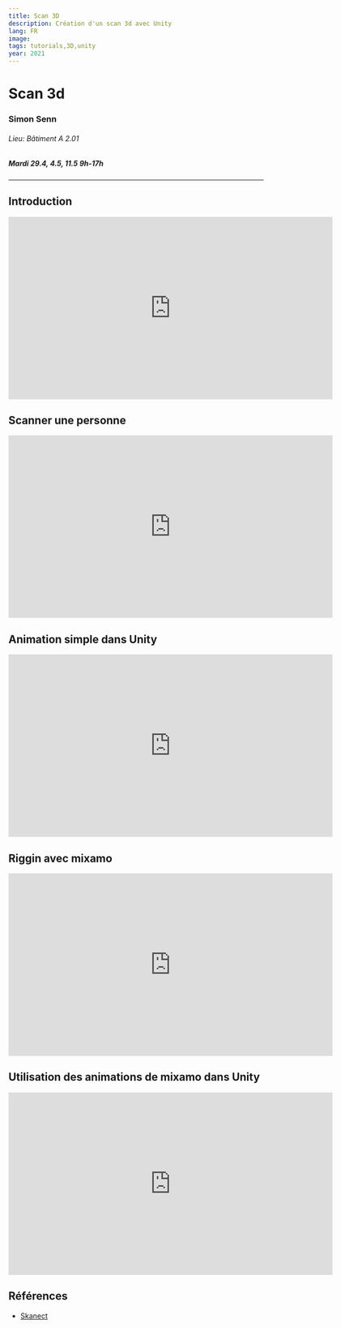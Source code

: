 ```yaml
---
title: Scan 3D 
description: Création d'un scan 3d avec Unity
lang: FR
image: 
tags: tutorials,3D,unity 
year: 2021
---
```


# Scan 3d


### Simon Senn

###### Lieu: Bâtiment A 2.01

##### Mardi 29.4, 4.5, 11.5 9h-17h
---

## Introduction

<iframe width="640" height="360" src="https://tube.switch.ch/embed/ogQCjgzLLy" frameborder="0" allow="fullscreen" allowfullscreen></iframe>

## Scanner une personne

<iframe width="640" height="360" src="https://tube.switch.ch/embed/9PUM37XOEk" frameborder="0" allow="fullscreen" allowfullscreen></iframe>

## Animation simple dans Unity

<iframe width="640" height="360" src="https://tube.switch.ch/embed/0CQX5kzTg0" frameborder="0" allow="fullscreen" allowfullscreen></iframe>

## Riggin avec mixamo

<iframe width="640" height="360" src="https://tube.switch.ch/embed/xRQHb5xvFr" frameborder="0" allow="fullscreen" allowfullscreen></iframe>

## Utilisation des animations de mixamo dans Unity

<iframe width="640" height="360" src="https://tube.switch.ch/embed/wjST53bcL6" frameborder="0" allow="fullscreen" allowfullscreen></iframe>

## Références

 - [Skanect](https://skanect.occipital.com/)